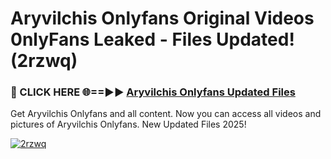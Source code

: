 # Aryvilchis Onlyfans Original Videos 0nlyFans Leaked - Files Updated! (2rzwq)

<h3>🔴 CLICK HERE 🌐==►► <a href="https://tinyurl.com/ehrbuxhb" rel="nofollow">Aryvilchis Onlyfans Updated Files</a></h3>

Get Aryvilchis Onlyfans and all content. Now you can access all videos and pictures of Aryvilchis Onlyfans. New Updated Files 2025!

[![2rzwq](https://i.imgur.com/lVYEuWS.gif)](https://tinyurl.com/ehrbuxhb)
